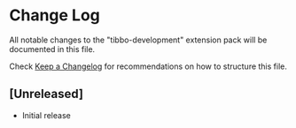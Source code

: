 # Change Log

All notable changes to the "tibbo-development" extension pack will be documented in this file.

Check [Keep a Changelog](http://keepachangelog.com/) for recommendations on how to structure this file.

## [Unreleased]

- Initial release
